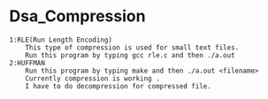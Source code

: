 # Dsa_Compression
    1:RLE(Run Length Encoding)
        This type of compression is used for small text files.
        Run this program by typing gcc rle.c and then ./a.out
    2:HUFFMAN
        Run this program by typing make and then ./a.out <filename>
        Currently compression is working .
        I have to do decompression for compressed file.
